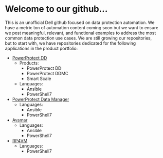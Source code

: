 # Welcome to our github...
This is an unofficial Dell github focused on data protection automation.
We have a metric ton of automation content coming soon but we want to ensure we post meaningful, relevant, and functional examples to address the most common data protection use cases.
We are still growing our repositories, but to start with, we have repositories dedicated for the following applications in the product portfolio:
* [PowerProtect DD](https://github.com/SkunkworksAutomation/PowerProtectDD)
   * Products: 
     * PowerProtect DD
     * PowerProtect DDMC
     * Smart Scale
   * Languages:
     * Ansible
     * PowerShell7
* [PowerProtect Data Manager](https://github.com/SkunkworksAutomation/PowerProtectDataManager)
   * Languages:
     * Ansible
     * PowerShell7
* [Avamar](https://github.com/SkunkworksAutomation/Avamar)
   * Languages:
     * Ansible
     * PowerShell7
* [RP4VM](https://github.com/SkunkworksAutomation/RP4VM)
   * Languages:
     * PowerShell7

